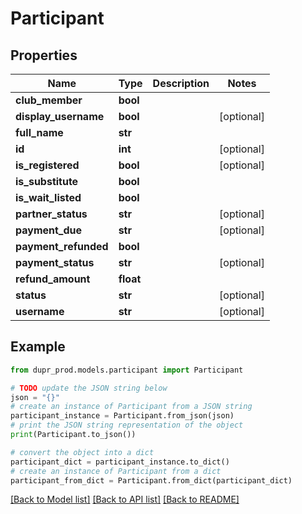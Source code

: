 # Participant


## Properties

Name | Type | Description | Notes
------------ | ------------- | ------------- | -------------
**club_member** | **bool** |  | 
**display_username** | **bool** |  | [optional] 
**full_name** | **str** |  | 
**id** | **int** |  | [optional] 
**is_registered** | **bool** |  | [optional] 
**is_substitute** | **bool** |  | 
**is_wait_listed** | **bool** |  | 
**partner_status** | **str** |  | [optional] 
**payment_due** | **str** |  | [optional] 
**payment_refunded** | **bool** |  | 
**payment_status** | **str** |  | [optional] 
**refund_amount** | **float** |  | 
**status** | **str** |  | [optional] 
**username** | **str** |  | [optional] 

## Example

```python
from dupr_prod.models.participant import Participant

# TODO update the JSON string below
json = "{}"
# create an instance of Participant from a JSON string
participant_instance = Participant.from_json(json)
# print the JSON string representation of the object
print(Participant.to_json())

# convert the object into a dict
participant_dict = participant_instance.to_dict()
# create an instance of Participant from a dict
participant_from_dict = Participant.from_dict(participant_dict)
```
[[Back to Model list]](../README.md#documentation-for-models) [[Back to API list]](../README.md#documentation-for-api-endpoints) [[Back to README]](../README.md)


